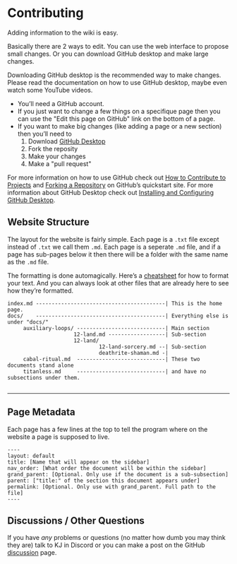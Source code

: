 # Contributing

Adding information to the wiki is easy. 

Basically there are 2 ways to edit. You can use the web interface to propose small changes. Or you can download GitHub desktop and make large changes.

Downloading GitHub desktop is the recommended way to make changes. Please read the documentation on how to use GitHub desktop, maybe even watch some YouTube videos.

* You’ll need a GitHub account. 
* If you just want to change a few things on a specifique page then you can use the "Edit this page on GitHub" link on the bottom of a page.
* If you want to make big changes (like adding a page or a new section) then you’ll need to
     1. Download [GitHub Desktop](https://desktop.github.com/)
     2. Fork the reposity
	 3. Make your changes
	 4. Make a "pull request"

For more information on how to use GitHub check out [How to Contribute to Projects](https://docs.github.com/en/get-started/quickstart/contributing-to-projects) and [Forking a Repository](https://docs.github.com/en/get-started/quickstart/fork-a-repo) on GitHub’s quickstart site.
For more information about GitHub Desktop check out [Installing and Configuring GitHub Desktop](https://docs.github.com/en/desktop/installing-and-configuring-github-desktop).
## Website Structure

The layout for the website is fairly simple. Each page is a `.txt` file except instead of `.txt` we call them `.md`.
Each page is a seperate `.md` file, and if a page has sub-pages below it then there will be a folder with the same name as the `.md` file.

The formatting is done automagically. Here’s a [cheatsheet](https://www.markdownguide.org/cheat-sheet/) for how to format your text.
And you can always look at other files that are already here to see how they’re formatted.

```
index.md -----------------------------------------| This is the home page.
docs/    -----------------------------------------| Everything else is under "docs/"
     auxiliary-loops/ ----------------------------| Main section
	                 12-land.md ------------------| Sub-section
	                 12-land/
	                         12-land-sorcery.md --| Sub-section
			                 deathrite-shaman.md -|
	 cabal-ritual.md  ----------------------------| These two documents stand alone
	 titanless.md     ----------------------------| and have no subsections under them.
			 
```

---

## Page Metadata

Each page has a few lines at the top to tell the program where on the website a page is supposed to live.

```
----
layout: default
title: [Name that will appear on the sidebar]
nav_order: [What order the document will be within the sidebar]
grand_parent: [Optional. Only use if the document is a sub-subsection]
parent: ["title:" of the section this document appears under]
permalink: [Optional. Only use with grand_parent. Full path to the file]
----
```

## Discussions / Other Questions

If you have *any* problems or questions (no matter how dumb you may think they are) talk to KJ in Discord or you can make a post on the GitHub [discussion](https://github.com/TheGitrogServer/thegitrogserver.github.io/discussions) page.
